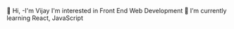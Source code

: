 👋 Hi,
-I'm Vijay
I'm interested in Front End Web Development 
🌱 I’m currently learning React, JavaScript


<!---
VijayParkash/VijayParkash is a ✨ special ✨ repository because its `README.md` (this file) appears on your GitHub profile.
You can click the Preview link to take a look at your changes.
--->
